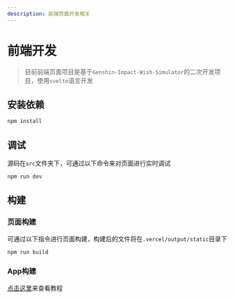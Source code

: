 ```yaml
---
description: 前端页面开发相关
---
```


# 前端开发

> 目前前端页面项目是基于`Genshin-Impact-Wish-Simulator`的二次开发项目，使用`svelte`语言开发

## 安装依赖

```bash
npm install
```

## 调试

源码在`src`文件夹下，可通过以下命令来对页面进行实时调试

```bash
npm run dev
```

## 构建
### 页面构建
可通过以下指令进行页面构建，构建后的文件将在`.vercel/output/static`目录下

```bash
npm run build
```

### App构建

[点击这里](app.md#tauri)来查看教程
